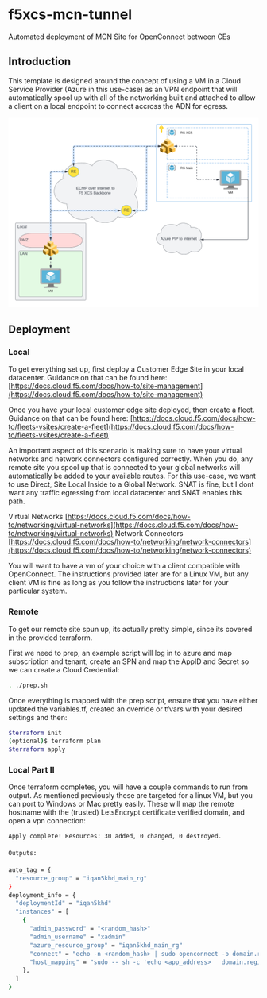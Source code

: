 # f5xcs-mcn-tunnel

Automated deployment of MCN Site for OpenConnect between CEs

## Introduction

This template is designed around the concept of using a VM in a Cloud Service Provider (Azure in this use-case) as an VPN endpoint that will automatically spool up with all of the networking built and attached to allow a client on a local endpoint to connect accross the ADN for egress.

![MCN Egress](./img/mcn_egress.png)

## Deployment

### Local

To get everything set up, first deploy a Customer Edge Site in your local datacenter.  Guidance on that can be found here:  [https://docs.cloud.f5.com/docs/how-to/site-management](https://docs.cloud.f5.com/docs/how-to/site-management)

Once you have your local customer edge site deployed, then create a fleet.  Guidance on that can be found here:  [https://docs.cloud.f5.com/docs/how-to/fleets-vsites/create-a-fleet](https://docs.cloud.f5.com/docs/how-to/fleets-vsites/create-a-fleet)

An important aspect of this scenario is making sure to have your virtual networks and network connectors configured correctly.  When you do, any remote site you spool up that is connected to your global networks will automatically be added to your available routes.  For this use-case, we want to use Direct, Site Local Inside to a Global Network. SNAT is fine, but I dont want any traffic egressing from local datacenter and SNAT enables this path.

Virtual Networks [https://docs.cloud.f5.com/docs/how-to/networking/virtual-networks](https://docs.cloud.f5.com/docs/how-to/networking/virtual-networks)
Network Connectors [https://docs.cloud.f5.com/docs/how-to/networking/network-connectors](https://docs.cloud.f5.com/docs/how-to/networking/network-connectors)

You will want to have a vm of your choice with a client compatible with OpenConnect.  The instructions provided later are for a Linux VM, but any client VM is fine as long as you follow the instructions later for your particular system.

### Remote

To get our remote site spun up, its actually pretty simple, since its covered in the provided terraform.

First we need to prep, an example script will log in to azure and map subscription and tenant, create an SPN and map the AppID and Secret so we can create a Cloud Credential:

```bash
. ./prep.sh
```

Once everything is mapped with the prep script, ensure that you have either updated the variables.tf, created an override or tfvars with your desired settings and then:

```bash
$terraform init
(optional)$ terraform plan
$terraform apply
```

### Local Part II

Once terraform completes, you will have a couple commands to run from output.  As mentioned previously these are targeted for a linux VM, but you can port to Windows or Mac pretty easily. These will map the remote hostname with the (trusted) LetsEncrypt certificate verified domain, and open a vpn connection:

```bash
Apply complete! Resources: 30 added, 0 changed, 0 destroyed.

Outputs:

auto_tag = {
  "resource_group" = "iqan5khd_main_rg"
}
deployment_info = {
  "deploymentId" = "iqan5khd"
  "instances" = [
    {
      "admin_password" = "<random_hash>"
      "admin_username" = "xadmin"
      "azure_resource_group" = "iqan5khd_main_rg"
      "connect" = "echo -n <random_hash> | sudo openconnect -b domain.region.cloudapp.azure.com -u vpnuser --passwd-on-stdin"
      "host_mapping" = "sudo -- sh -c 'echo <app_address>   domain.region.cloudapp.azure.com.cloudapp.azure.com >> /etc/hosts'"
    },
  ]
}
```
